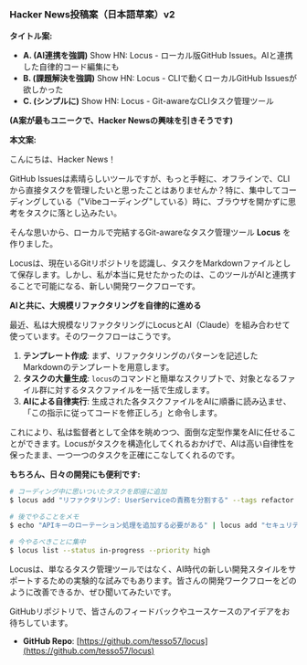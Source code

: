 ### Hacker News投稿案（日本語草案）v2

**タイトル案:**

*   **A. (AI連携を強調)** Show HN: Locus - ローカル版GitHub Issues。AIと連携した自律的コード編集にも
*   **B. (課題解決を強調)** Show HN: Locus - CLIで動くローカルGitHub Issuesが欲しかった
*   **C. (シンプルに)** Show HN: Locus - Git-awareなCLIタスク管理ツール

**(A案が最もユニークで、Hacker Newsの興味を引きそうです)**

**本文案:**

こんにちは、Hacker News！

GitHub Issuesは素晴らしいツールですが、もっと手軽に、オフラインで、CLIから直接タスクを管理したいと思ったことはありませんか？特に、集中してコーディングしている（"Vibeコーディング"している）時に、ブラウザを開かずに思考をタスクに落とし込みたい。

そんな思いから、ローカルで完結するGit-awareなタスク管理ツール **Locus** を作りました。

Locusは、現在いるGitリポジトリを認識し、タスクをMarkdownファイルとして保存します。しかし、私が本当に見せたかったのは、このツールがAIと連携することで可能になる、新しい開発ワークフローです。

**AIと共に、大規模リファクタリングを自律的に進める**

最近、私は大規模なリファクタリングにLocusとAI（Claude）を組み合わせて使っています。そのワークフローはこうです。

1.  **テンプレート作成**: まず、リファクタリングのパターンを記述したMarkdownのテンプレートを用意します。
2.  **タスクの大量生成**: `locus`のコマンドと簡単なスクリプトで、対象となるファイル群に対するタスクファイルを一括で生成します。
3.  **AIによる自律実行**: 生成された各タスクファイルをAIに順番に読み込ませ、「この指示に従ってコードを修正しろ」と命令します。

これにより、私は監督者として全体を眺めつつ、面倒な定型作業をAIに任せることができます。Locusがタスクを構造化してくれるおかげで、AIは高い自律性を保ったまま、一つ一つのタスクを正確にこなしてくれるのです。

**もちろん、日々の開発にも便利です:**

```bash
# コーディング中に思いついたタスクを即座に追加
$ locus add "リファクタリング: UserServiceの責務を分割する" --tags refactor

# 後でやることをメモ
$ echo "APIキーのローテーション処理を追加する必要がある" | locus add "セキュリティ改善" -

# 今やるべきことに集中
$ locus list --status in-progress --priority high
```

Locusは、単なるタスク管理ツールではなく、AI時代の新しい開発スタイルをサポートするための実験的な試みでもあります。皆さんの開発ワークフローをどのように改善できるか、ぜひ聞いてみたいです。

GitHubリポジトリで、皆さんのフィードバックやユースケースのアイデアをお待ちしています。

*   **GitHub Repo**: [https://github.com/tesso57/locus](https://github.com/tesso57/locus)